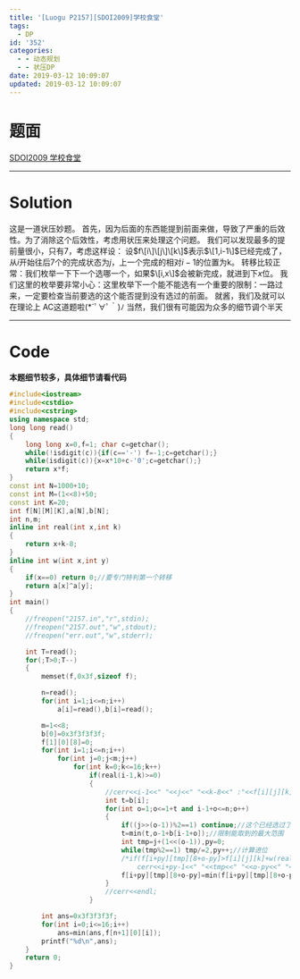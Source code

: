 ```yaml
---
title: '[Luogu P2157][SDOI2009]学校食堂'
tags:
  - DP
id: '352'
categories:
  - - 动态规划
  - - 状压DP
date: 2019-03-12 10:09:07
updated: 2019-03-12 10:09:07
---
```


# 题面

[SDOI2009 学校食堂](https://www.luogu.org/problemnew/show/P2157)

* * *

# Solution

这是一道状压妙题。 首先，因为后面的东西能提到前面来做，导致了严重的后效性。为了消除这个后效性，考虑用状压来处理这个问题。 我们可以发现最多的提前量很小，只有7，考虑这样设： 设$f\[i\]\[j\]\[k\]$表示$\[1,i-1\]$已经完成了，从$i$开始往后7个的完成状态为$j$，上一个完成的相对$i-1$的位置为k。 转移比较正常：我们枚举一下下一个选哪一个，如果$\[i,x\]$会被新完成，就进到下$x$位。 我们这里的枚举要非常小心：这里枚举下一个能不能选有一个重要的限制：一路过来，一定要检查当前要选的这个能否提到没有选过的前面。 就酱，我们及就可以在理论上 AC这道题啦(\*´ﾟ∀ﾟ｀)ﾉ 当然，我们很有可能因为众多的细节调个半天

* * *

# Code

**本题细节较多，具体细节请看代码**

```cpp
#include<iostream>
#include<cstdio>
#include<cstring>
using namespace std;
long long read()
{
    long long x=0,f=1; char c=getchar();
    while(!isdigit(c)){if(c=='-') f=-1;c=getchar();}
    while(isdigit(c)){x=x*10+c-'0';c=getchar();}
    return x*f;
}
const int N=1000+10;
const int M=(1<<8)+50;
const int K=20;
int f[N][M][K],a[N],b[N];
int n,m;
inline int real(int x,int k)
{
    return x+k-8;
}
inline int w(int x,int y)
{
    if(x==0) return 0;//要专门特判第一个转移
    return a[x]^a[y];
}
int main()
{
    //freopen("2157.in","r",stdin);
    //freopen("2157.out","w",stdout);
    //freopen("err.out","w",stderr);

    int T=read();
    for(;T>0;T--)
    {
        memset(f,0x3f,sizeof f);

        n=read();
        for(int i=1;i<=n;i++)
            a[i]=read(),b[i]=read();

        m=1<<8;
        b[0]=0x3f3f3f3f;
        f[1][0][8]=0;
        for(int i=1;i<=n;i++)
            for(int j=0;j<m;j++)
                for(int k=0;k<=16;k++)
                    if(real(i-1,k)>=0)
                    {
                        //cerr<<i-1<<" "<<j<<" "<<k-8<<" :"<<f[i][j][k]<<endl;
                        int t=b[i];
                        for(int o=1;o<=1+t and i-1+o<=n;o++)
                        {
                            if((j>>(o-1))%2==1) continue;//这个已经选过了
                            t=min(t,o-1+b[i-1+o]);//限制能取到的最大范围
                            int tmp=j+(1<<(o-1)),py=0;
                            while(tmp%2==1) tmp/=2,py++;//计算进位
                            /*if(f[i+py][tmp][8+o-py]>f[i][j][k]+w(real(i-1,k),i-1+o))
                                cerr<<i+py-1<<" "<<tmp<<" "<<o-py<<" "<<f[i][j][k]+w(real(i-1,k),i-1+o)<<endl;*/
                            f[i+py][tmp][8+o-py]=min(f[i+py][tmp][8+o-py],f[i][j][k]+w(real(i-1,k),i-1+o));
                        }
                        //cerr<<endl;
                    }

        int ans=0x3f3f3f3f;
        for(int i=0;i<=16;i++)
            ans=min(ans,f[n+1][0][i]);
        printf("%d\n",ans);
    }
    return 0;
}

```